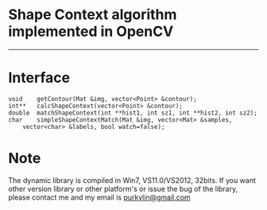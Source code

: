 Shape Context algorithm implemented in OpenCV
============================================

-----

# Interface

	void    getContour(Mat &img, vector<Point> &contour);
	int**   calcShapeContext(vector<Point> &contour);
	double  matchShapeContext(int **hist1, int sz1, int **hist2, int sz2);
	char    simpleShapeContextMatch(Mat &img, vector<Mat> &samples, 
		vector<char> &labels, bool watch=false);

# Note

The dynamic library is compiled in Win7, VS11.0/VS2012, 32bits. If you want other version library or other platform's or issue the bug of the library, please contact me and my email is <purkylin@gmail.com>